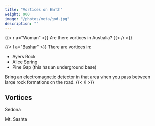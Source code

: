 ```yaml
---
title: "Vortices on Earth"
weight: 900
image: "/photos/meta/god.jpg"
description: ""
---
```




{{< r a="Woman" >}}
Are there vortices in Australia?
{{< /r >}}


{{< l a="Bashar" >}}
There are vortices in:
- Ayers Rock
- Alice Spring
- Pine Gap (this has an underground base)

Bring an electromagnetic detector in that area when you pass between large rock formations on the road.
{{< /l >}}



## Vortices

Sedona

Mt. Sashta

